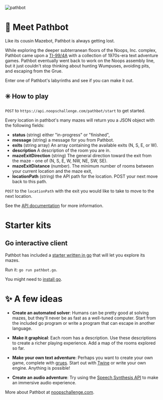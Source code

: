 
![pathbot](https://user-images.githubusercontent.com/212941/60119358-19978f00-9733-11e9-8231-79849f651541.png)

# 👋 Meet Pathbot

Like its cousin Mazebot, Pathbot is always getting lost.

While exploring the deeper subterranean floors of the Noops, Inc. complex, Pathbot came upon a [TI-99/4A](https://en.wikipedia.org/wiki/Texas_Instruments_TI-99/4A) with a collection of 1970s-era text adventure games. Pathbot eventually went back to work on the Noops assembly line, but it just couldn't stop thinking about hunting Wumpuses, avoiding pits, and escaping from the Grue.

Enter one of Pathbot's labyrinths and see if you can make it out.

## ✳️ How to play

`POST` to `https://api.noopschallenge.com/pathbot/start` to get started.

Every location in pathbot's many mazes will return you a JSON object with the following fields:

- **status** (string) either "in-progress" or "finished",
- **message** (string) a message for you from Pathbot.
- **exits** (string array) An array containing the available exits (N, S, E, or W).
- **description** A description of the room you are in.
- **mazeExitDirection** (string) The general direction toward the exit from the maze - one of (N, S, E, W, NW, NE, SW, SE).
- **mazeExitDistance** (number). The minimum number of rooms between your current location and the maze exit,
- **locationPath** (string) the API path for the location. POST your next move back to this path.

`POST` to the `locationPath` with the exit you would like to take to move to the next location.

See the [API documentation](./API.md) for more information.

# Starter kits

## Go interactive client

Pathbot has included a [starter written in go](./starters/pathbot.go) that will let you explore its mazes.

Run it: `go run pathbot.go`.

You might need to [install go](https://golang.org/doc/install#install).

# ✨ A few ideas

- **Create an automated solver**: Humans can be pretty good at solving mazes, but they'll never be as fast as a well-tuned computer. Start from the included go program or write a program that can escape in another language.

- **Make it graphical**: Each room has a description. Use these descriptions to create a richer playing experience. Add a map of the rooms explored so far.

- **Make your own text adventure**: Perhaps you want to create your own game, complete with [grues](https://en.wikipedia.org/wiki/Grue_%28monster%29). Start out with [Twine](https://twinery.org/) or write your own engine. Anything is possible!

- **Create an audio adventure**: Try using the [Speech Synthesis API](https://developer.mozilla.org/en-US/docs/Web/API/SpeechSynthesis) to make an immersive audio experience.

More about Pathbot at [noopschallenge.com](https://noopschallenge.com/challenges/pathbot).
